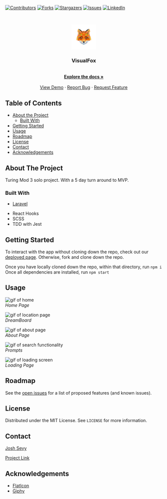 [![Contributors][contributors-shield]][contributors-url]
[![Forks][forks-shield]][forks-url]
[![Stargazers][stars-shield]][stars-url]
[![Issues][issues-shield]][issues-url]
[![LinkedIn][linkedin-shield]][linkedin-url]



  <br />
<p align="center">
  <a href="https://github.com/joshsevy/VisualFox">
    <img src="./src/assets/logo/foxLogo.png" alt="Logo" width="80" height="80">
  </a>
  <h3 align="center">VisualFox</h3>
  

  <p align="center">
    <br />
    <a href="https://github.com/joshsevy/VisualFox"><strong>Explore the docs »</strong></a>
    <br />
    <br />
    <a href="https://github.com/joshsevy/VisualFox">View Demo</a>
    ·
    <a href="https://github.com/joshsevy/VisualFox/issues">Report Bug</a>
    ·
    <a href="https://github.com/joshsevy/VisualFox/issues">Request Feature</a>
  </p>
</p>

## Table of Contents

* [About the Project](#about-the-project)
  * [Built With](#built-with)
* [Getting Started](#getting-started)
* [Usage](#usage)
* [Roadmap](#roadmap)
* [License](#license)
* [Contact](#contact)
* [Acknowledgements](#acknowledgements)


<!-- ABOUT THE PROJECT -->
## About The Project
Turing Mod 3 solo project.
With a 5 day turn around to MVP.



### Built With

* [Laravel](https://laravel.com)
- React Hooks
- SCSS
- TDD with Jest

## Getting Started

To interact with the app without cloning down the repo, check out our [deployed page]().
Otherwise, fork and clone down the repo. 

Once you have locally cloned down the repo, within that directory, run 
`npm i`
Once all dependencies are installed, run
`npm start`

## Usage

![gif of home]()</br>
*Home Page*

![gif of location page]()</br>
*DreamBoard*

![gif of about page]()</br>
*About Page*

![gif of search functionality]()</br>
*Prompts*

![gif of loading screen]()</br>
*Loading Page*


## Roadmap

See the [open issues](https://github.com/joshsevy/VisualFox/issues) for a list of proposed features (and known issues).

## License

Distributed under the MIT License. See `LICENSE` for more information.

## Contact

[Josh Sevy](https://github.com/JoshSevy) 


[Project Link](https://github.com/joshsevy/VisualFox)


## Acknowledgements
* [FlatIcon](https://www.flaticon.com/home)
* [Giphy](https://giphy.com)


<!-- MARKDOWN LINKS & IMAGES -->
<!-- https://www.markdownguide.org/basic-syntax/#reference-style-links -->
[contributors-shield]: https://img.shields.io/github/contributors/joshsevy/VisualFox.svg?style=flat-square
[contributors-url]: https://github.com/leighlars/overlook/graphs/contributors
[forks-shield]: https://img.shields.io/github/forks/joshsevy/VisualFox.svg?style=flat-square
[forks-url]: https://github.com/leighlars/overlook/network/members
[stars-shield]: https://img.shields.io/github/stars/joshsevy/VisualFox.svg?style=flat-square
[stars-url]: https://github.com/leighlars/overlook/stargazers
[issues-shield]: https://img.shields.io/github/issues/joshsevy/VisualFox.svg?style=flat-square
[issues-url]: https://github.com/joshsevy/VisualFox/issues
[linkedin-shield]: https://img.shields.io/badge/-LinkedIn-black.svg?style=flat-square&logo=linkedin&colorB=555
[linkedin-url]: https://linkedin.com/in/josh-sevy

